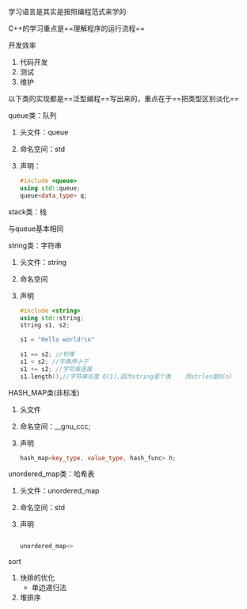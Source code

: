 学习语言是其实是按照编程范式来学的

C++的学习重点是==理解程序的运行流程==





开发效率

1. 代码开发
2. 测试
3. 维护





以下类的实现都是==泛型编程==写出来的，重点在于==把类型区别淡化==

queue类：队列

1. 头文件：queue

2. 命名空间：std

3. 声明：

   ```c++
   #include <queue>
   using std::queue;
   queue<data_type> q;
   ```

   

stack类：栈

与queue基本相同



string类：字符串

1. 头文件：string

2. 命名空间

3. 声明

   ```c++
   #include <string>
   using std::string;
   string s1, s2;
   
   s1 = "Hello world!\n"
       
   s1 == s2; //判等
   s1 < s2; //字典序小于
   s1 += s2; //字符串连接
   s1.length();//字符串长度 O(1),因为string是个类    而strlen是O(n)
   ```





HASH_MAP类(非标准)

1. 头文件

2. 命名空间：__gnu_ccc;

3. 声明

   ```c++
   hash_map<key_type, value_type, hash_func> h;
   ```

   



unordered_map类：哈希表

1. 头文件：unordered_map

2. 命名空间：std

3. 声明

   ```c++
   
   unordered_map<>
   ```

   



sort

1. 快排的优化
   + 单边递归法
2. 堆排序